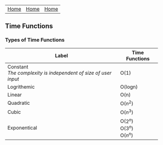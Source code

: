 <table>
 <tr>
	 <td><a href=#">Home</a></td>
	 <td><a href=#">Home</a></td>
	 <td><a href=#">Home</a></td>
 </tr>
</table>

## Time Functions
### Types of Time Functions
| Label | Time Functions |
|---|---|
| Constant</br> _The complexity is independent of size of user input_| O(1) |
| Logrithemic | O(logn) |
| Linear | O(n) |
| Quadratic | O($`n^2`$) |
| Cubic | O($`n^3`$) |
| Exponentical | O($`2^n`$) </br> O($`3^n`$) </br> O($`n^n`$) |

